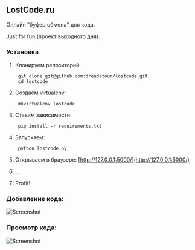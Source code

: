 ## LostCode.ru

Онлайн "буфер обмена" для кода.

Just for fun (проект выходного дня).

### Установка

1. Клонируем репозиторий:

        git clone git@github.com:dreadatour/lostcode.git
        cd lostcode

2. Создаём virtualenv:

        mkvirtualenv lostcode

3. Ставим зависимости:

        pip install -r requirements.txt

4. Запускаем:

        python lostcode.py

5. Открываем в браузере: [http://127.0.0.1:5000/](http://127.0.0.1:5000/)
6. ...
7. Profit!

### Добавление кода:

![Screenshot](http://cdn.dreadatour.ru/28vOL.png)

### Просмотр кода:

![Screenshot](http://cdn.dreadatour.ru/HCF0I.png)
